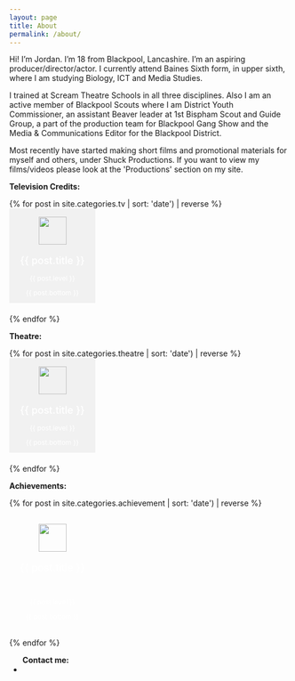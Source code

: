 ```yaml
---
layout: page
title: About
permalink: /about/
---
```

<style>
@import url('http://productions.shuck.org.uk/grid.css');

.grid-10 {
width: 10% !important;
}

.grid-achievemini {
height: 140px !important;
}
/**** About page styles ***/
.achievebox { padding: 10px; height: 170px; text-align: center; color: #fff; margin-right: 10px; padding: 15px; display: block; min-width: 125px; position: relative; margin-bottom: 20px; }

.achieveimg { margin-left: auto; margin-right: auto; max-height: 50px !important; min-width: 10px !important; margin-bottom: 6px !important; background-repeat: no-repeat !important; display: block; float: none !important; padding: 0px !important; width: 50px !important; margin-bottom: 20px !important; }

.achievebold { font-weight: 500; font-size: 18; line-height: 1 !important; }

.achievelevel { font-weight: 300; font-size: 15px; margin-bottom: 0px !important; padding-bottom: 10px; }

.briefskills { font-weight: 400; font-size: 12px; line-height: 1.3 !important; }

.achievewhen { font-size: 12px; line-height: 0.2; padding-top: 5px; padding-bottom: 5px; }

.bottominfo { bottom: 0; margin-bottom: 0px !important; position: absolute; width: 80%; left: 0; width: 100%; }

.grid-achieve { margin-right: 70px; }</style>


Hi! I’m Jordan. I’m 18 from Blackpool, Lancashire. I’m an aspiring producer/director/actor. I currently attend Baines Sixth form, in upper sixth, where I am studying Biology, ICT and Media Studies. 

I trained at Scream Theatre Schools in all three disciplines. Also I am an active member of Blackpool Scouts where I am District Youth Commissioner, an assistant Beaver leader at 1st Bispham Scout and Guide Group, a part of the production team for Blackpool Gang Show and the Media & Communications Editor for the Blackpool District. 

Most recently have started making short films and promotional materials for myself and others, under  Shuck Productions. If you want to view my films/videos please look at the 'Productions' section on my site.

**Television Credits:**

<div class="grid-container">
{% for post in site.categories.tv | sort: 'date') | reverse %}
<div class="grid-10 mobile-grid-100 grid-achieve">
<div class="achievebox  grid-achievemini" style="color:rgba{{ post.uniquecolour }}!important; background-color:#F1F1F1; ">
<img class="achieveimg" src="{{ site.baseurl }}/images/{{ post.symbol }}">
<p class="achievebold">{{ post.title }}</p>
<span class="bottominfo">
<p class="briefskills">{{ post.level }}</p>
<p class="achievewhen">{{ post.bottom }}</p>
</span>
</div></div>
{% endfor %}

</div>

**Theatre:**

<div class="grid-container">
{% for post in site.categories.theatre | sort: 'date') | reverse %}
<div class="grid-10 mobile-grid-100 grid-achieve">
<div class="achievebox  grid-achievemini" style="color:rgba{{ post.uniquecolour }}!important; background-color:#F1F1F1; ">
<img class="achieveimg" src="{{ site.baseurl }}/images/{{ post.symbol }}">
<p class="achievebold">{{ post.title }}</p>
<span class="bottominfo">
<p class="briefskills">{{ post.level }}</p>
<p class="achievewhen">{{ post.bottom }}</p>
</span>
</div></div>
{% endfor %}

</div>

**Achievements:**

<div class="grid-container">

{% for post in site.categories.achievement | sort: 'date') | reverse %}
<div class="grid-10 mobile-grid-100 grid-achieve">
<div class="achievebox" style="background:rgba{{ post.uniquecolour }}; ">
<img class="achieveimg" src="{{ site.baseurl }}/images/{{ post.symbol }}">
<p class="achievebold">{{ post.title }}</p>
<span class="bottominfo">
<p class="briefskills">{{ post.level }}</p>
<p class="achievewhen">{{ post.bottom }}</p>
</span>
</div></div>

{% endfor %}
</div>


<ul class="sociallinks footersocial">
<b>Contact me:</b>
<a href="mailto:{{site.email}}"><li><i class="fa fa-envelope"></i></li></a>
</ul>
